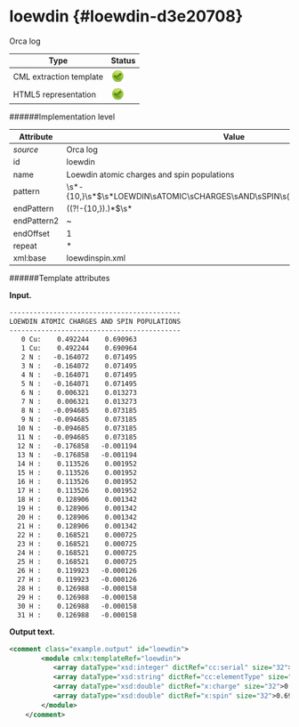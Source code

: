 # loewdin {#loewdin-d3e20708}

Orca log

| Type                                                                                                                                                | Status                                                                                                                                              |
|----|----|
| CML extraction template                                                                                                                             | ![](/imgs/Total.png)                                                                                                                                |
| HTML5 representation                                                                                                                                | ![](/imgs/Total.png)                                                                                                                                |

######Implementation level

| Attribute                                                                                                                                           | Value                                                                                                                                               |
|----|----|
| *source*                                                                                                                                            | Orca log                                                                                                                                            |
| id                                                                                                                                                  | loewdin                                                                                                                                             |
| name                                                                                                                                                | Loewdin atomic charges and spin populations                                                                                                         |
| pattern                                                                                                                                             | \\s\*-{10,}\\s\*\$\\s\*LOEWDIN\\sATOMIC\\sCHARGES\\sAND\\sSPIN\\s(POPULATIONSIDENSITIES)\\s\*                                                       |
| endPattern                                                                                                                                          | ((?!-{10,}).)\*\$\\s\*                                                                                                                              |
| endPattern2                                                                                                                                         | \~                                                                                                                                                  |
| endOffset                                                                                                                                           | 1                                                                                                                                                   |
| repeat                                                                                                                                              | \*                                                                                                                                                  |
| xml:base                                                                                                                                            | loewdinspin.xml                                                                                                                                     |

######Template attributes

**Input.**

    -------------------------------------------
    LOEWDIN ATOMIC CHARGES AND SPIN POPULATIONS
    -------------------------------------------
       0 Cu:    0.492244    0.690963
       1 Cu:    0.492244    0.690964
       2 N :   -0.164072    0.071495
       3 N :   -0.164072    0.071495
       4 N :   -0.164071    0.071495
       5 N :   -0.164071    0.071495
       6 N :    0.006321    0.013273
       7 N :    0.006321    0.013273
       8 N :   -0.094685    0.073185
       9 N :   -0.094685    0.073185
      10 N :   -0.094685    0.073185
      11 N :   -0.094685    0.073185
      12 N :   -0.176858   -0.001194
      13 N :   -0.176858   -0.001194
      14 H :    0.113526    0.001952
      15 H :    0.113526    0.001952
      16 H :    0.113526    0.001952
      17 H :    0.113526    0.001952
      18 H :    0.128906    0.001342
      19 H :    0.128906    0.001342
      20 H :    0.128906    0.001342
      21 H :    0.128906    0.001342
      22 H :    0.168521    0.000725
      23 H :    0.168521    0.000725
      24 H :    0.168521    0.000725
      25 H :    0.168521    0.000725
      26 H :    0.119923   -0.000126
      27 H :    0.119923   -0.000126
      28 H :    0.126988   -0.000158
      29 H :    0.126988   -0.000158
      30 H :    0.126988   -0.000158
      31 H :    0.126988   -0.000158

        

**Output text.**

```xml
<comment class="example.output" id="loewdin">
        <module cmlx:templateRef="loewdin">
           <array dataType="xsd:integer" dictRef="cc:serial" size="32">0 1 2 3 4 5 6 7 8 9 10 11 12 13 14 15 16 17 18 19 20 21 22 23 24 25 26 27 28 29 30 31</array>
           <array dataType="xsd:string" dictRef="cc:elementType" size="32">Cu Cu N N N N N N N N N N N N H H H H H H H H H H H H H H H H H H</array>
           <array dataType="xsd:double" dictRef="x:charge" size="32">0.492244 0.492244 -0.164072 -0.164072 -0.164071 -0.164071 0.006321 0.006321 -0.094685 -0.094685 -0.094685 -0.094685 -0.176858 -0.176858 0.113526 0.113526 0.113526 0.113526 0.128906 0.128906 0.128906 0.128906 0.168521 0.168521 0.168521 0.168521 0.119923 0.119923 0.126988 0.126988 0.126988 0.126988</array>
           <array dataType="xsd:double" dictRef="x:spin" size="32">0.690963 0.690964 0.071495 0.071495 0.071495 0.071495 0.013273 0.013273 0.073185 0.073185 0.073185 0.073185 -0.001194 -0.001194 0.001952 0.001952 0.001952 0.001952 0.001342 0.001342 0.001342 0.001342 0.000725 0.000725 0.000725 0.000725 -0.000126 -0.000126 -0.000158 -0.000158 -0.000158 -0.000158</array>
        </module>
    </comment>
```
